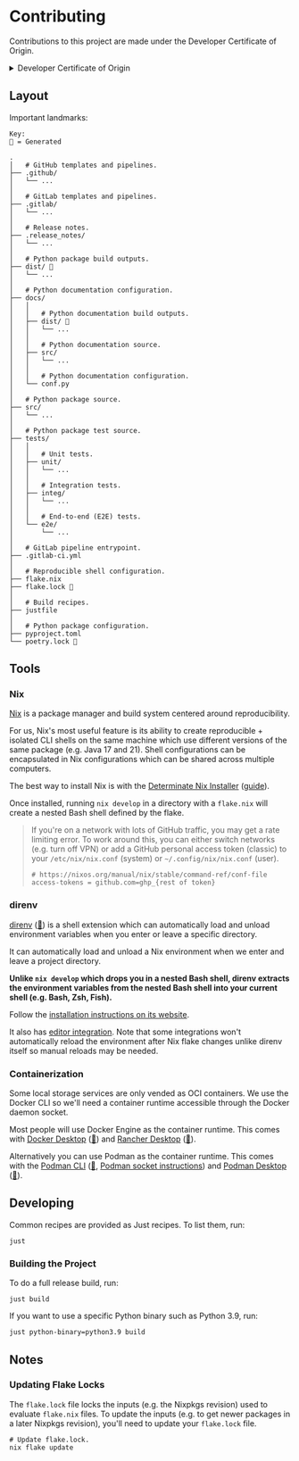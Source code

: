 # Contributing

Contributions to this project are made under the Developer Certificate of Origin.

<details>
<summary>
Developer Certificate of Origin
</summary>

```text
Developer Certificate of Origin
Version 1.1

Copyright (C) 2004, 2006 The Linux Foundation and its contributors.

Everyone is permitted to copy and distribute verbatim copies of this
license document, but changing it is not allowed.


Developer's Certificate of Origin 1.1

By making a contribution to this project, I certify that:

(a) The contribution was created in whole or in part by me and I
    have the right to submit it under the open source license
    indicated in the file; or

(b) The contribution is based upon previous work that, to the best
    of my knowledge, is covered under an appropriate open source
    license and I have the right under that license to submit that
    work with modifications, whether created in whole or in part
    by me, under the same open source license (unless I am
    permitted to submit under a different license), as indicated
    in the file; or

(c) The contribution was provided directly to me by some other
    person who certified (a), (b) or (c) and I have not modified
    it.

(d) I understand and agree that this project and the contribution
    are public and that a record of the contribution (including all
    personal information I submit with it, including my sign-off) is
    maintained indefinitely and may be redistributed consistent with
    this project or the open source license(s) involved.
```

</details>

## Layout

Important landmarks:

```text
Key:
🤖 = Generated

.
│   # GitHub templates and pipelines.
├── .github/
│   └── ...
│
│   # GitLab templates and pipelines.
├── .gitlab/
│   └── ...
│
│   # Release notes.
├── .release_notes/
│   └── ...
│
│   # Python package build outputs.
├── dist/ 🤖
│   └── ...
│
│   # Python documentation configuration.
├── docs/
│   │
│   │   # Python documentation build outputs.
│   ├── dist/ 🤖
│   │   └── ...
│   │
│   │   # Python documentation source.
│   ├── src/
│   │   └── ...
│   │
│   │   # Python documentation configuration.
│   └── conf.py
│
│   # Python package source.
├── src/
│   └── ...
│
│   # Python package test source.
├── tests/
│   │
│   │   # Unit tests.
│   ├── unit/
│   │   └── ...
│   │
│   │   # Integration tests.
│   ├── integ/
│   │   └── ...
│   │
│   │   # End-to-end (E2E) tests.
│   └── e2e/
│       └── ...
│
│   # GitLab pipeline entrypoint.
├── .gitlab-ci.yml
│
│   # Reproducible shell configuration.
├── flake.nix
├── flake.lock 🤖
│
│   # Build recipes.
├── justfile
│
│   # Python package configuration.
├── pyproject.toml
└── poetry.lock 🤖
```

## Tools

### Nix

[Nix](https://nixos.org) is a package manager and build system centered around reproducibility.

For us, Nix's most useful feature is its ability to create reproducible + isolated CLI shells on the same machine which use different versions of the same package (e.g. Java 17 and 21). Shell configurations can be encapsulated in Nix configurations which can be shared across multiple computers.

The best way to install Nix is with the [Determinate Nix Installer](https://github.com/DeterminateSystems/nix-installer) ([guide](https://zero-to-nix.com/start/install)).

Once installed, running `nix develop` in a directory with a `flake.nix` will create a nested Bash shell defined by the flake.

> If you're on a network with lots of GitHub traffic, you may get a rate limiting error. To work around this, you can either switch networks (e.g. turn off VPN) or add a GitHub personal access token (classic) to your `/etc/nix/nix.conf` (system) or `~/.config/nix/nix.conf` (user).
>
> ```text
> # https://nixos.org/manual/nix/stable/command-ref/conf-file
> access-tokens = github.com=ghp_{rest of token}
> ```

### direnv

[direnv](https://direnv.net) ([🍺](https://formulae.brew.sh/formula/direnv)) is a shell extension which can automatically load and unload environment variables when you enter or leave a specific directory.

It can automatically load and unload a Nix environment when we enter and leave a project directory.

__Unlike `nix develop` which drops you in a nested Bash shell, direnv extracts the environment variables from the nested Bash shell into your current shell (e.g. Bash, Zsh, Fish).__

Follow the [installation instructions on its website](https://direnv.net#basic-installation).

It also has [editor integration](https://github.com/direnv/direnv/wiki#editor-integration). Note that some integrations won't automatically reload the environment after Nix flake changes unlike direnv itself so manual reloads may be needed.

### Containerization

Some local storage services are only vended as OCI containers. We use the Docker CLI so we'll need a container runtime accessible through the Docker daemon socket.

Most people will use Docker Engine as the container runtime. This comes with [Docker Desktop](https://www.docker.com/products/docker-desktop) ([🍻](https://formulae.brew.sh/cask/docker)) and [Rancher Desktop](https://rancherdesktop.io) ([🍻](https://formulae.brew.sh/cask/rancher)).

Alternatively you can use Podman as the container runtime. This comes with the [Podman CLI](https://podman.io) ([🍺](https://formulae.brew.sh/formula/podman), [Podman socket instructions](https://docs.podman.io/en/latest/markdown/podman-system-service.1.html)) and [Podman Desktop](https://podman-desktop.io) ([🍻](https://formulae.brew.sh/cask/podman-desktop)).

## Developing

Common recipes are provided as Just recipes. To list them, run:

```shell
just
```

### Building the Project

To do a full release build, run:

```shell
just build
```

If you want to use a specific Python binary such as Python 3.9, run:

```shell
just python-binary=python3.9 build
```

## Notes

### Updating Flake Locks

The `flake.lock` file locks the inputs (e.g. the Nixpkgs revision) used to evaluate `flake.nix` files. To update the inputs (e.g. to get newer packages in a later Nixpkgs revision), you'll need to update your `flake.lock` file.

```shell
# Update flake.lock.
nix flake update
```
